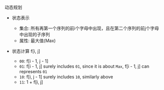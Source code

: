 动态规划

* 状态表示
    * 集合: 所有再第一个序列的前i个字母中出现，且在第二个序列的前j个字母中出现的子序列
    * 属性: 最大值(Max)

* 状态计算 f[i, j]
    * `00`: f[i - 1, j - 1]
    * `01`: f[i - 1, j] surely includes `01`, since it is about `Max`, f[i - 1, j] can represents `01`
    * `10`: f[i, j - 1] surely includes `10`, similarly above
    * `11`: 1 + f[i, j]